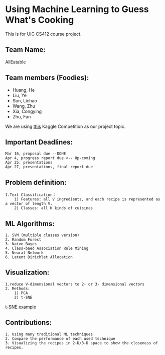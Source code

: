 # Using Machine Learning to Guess What's Cooking

This is for UIC CS412 course project.

## Team Name: 

AllEatable

## Team members (Foodies):

+ Huang, He
+ Liu, Ye
+ Sun, Lichao
+ Wang, Zhu
+ Xia, Congying
+ Zhu, Fan

We are using [this](https://www.kaggle.com/c/whats-cooking) Kaggle Competition as our project topic.


## Important Deadlines:


	Mar 16, proposal due --DONE  	
	Apr 4, progress report due <-- Up-coming	
	Apr 25: presentations
	Apr 27, presentations, final report due


## Problem definition: 
	1.Text Classification：
		1) Features: all V ingredients, and each recipe is represented as a vector of length V.
		2) Classes: all K kinds of cuisines 

## ML Algorithms: 
	1. SVM (multiple classes version)
	2. Random Forest
	3. Naive Bayes
	4. Class-baed Association Rule Mining
	5. Neural Network
	6. Latent Dirichlet Allocation

## Visualization: 
	1.reduce V-dimensional vectors to 2- or 3- dimensional vectors
	2. Methods:
		1) PCA
		2) t-SNE		
		
[t-SNE example](https://www.oreilly.com/learning/an-illustrated-introduction-to-the-t-sne-algorithm)

## Contributions:
	1. Using many traditional ML techniques
	2. Compare the performance of each used technique
	3. Visualizing the recipes in 2-D/3-D space to show the closeness of recipes.



